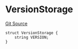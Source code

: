 # VersionStorage
[Git Source](https://github.com/thrackle-io/tron/blob/d12cfa3cb48422acc5d155aaf1a5d1ffab60585d/src/protocol/diamond/VersionFacetLib.sol)


```solidity
struct VersionStorage {
    string VERSION;
}
```

